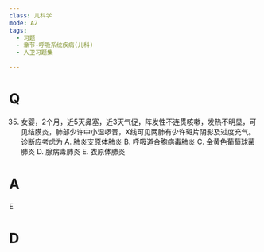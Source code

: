 ```yaml
---
class: 儿科学
mode: A2
tags:
  - 习题
  - 章节-呼吸系统疾病(儿科)
  - 人卫习题集

---
```


# Q
35. 女婴，2个月，近5天鼻塞，近3天气促，阵发性不连贯咳嗽，发热不明显，可见结膜炎，肺部少许中小湿啰音，X线可见两肺有少许斑片阴影及过度充气。诊断应考虑为
A. 肺炎支原体肺炎 B. 呼吸道合胞病毒肺炎 C. 金黄色葡萄球菌肺炎 D. 腺病毒肺炎 E. 衣原体肺炎
# A
E
# D
